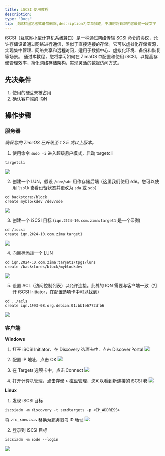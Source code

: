 ```yaml
---
title: iSCSI 使用教程
description: 
type: "Docs"
tip: 顶部栏固定格式请勿删除,description为文章描述，不填时将截取内容最前一段文字
---
```


iSCSI（互联网小型计算机系统接口）是一种通过网络传输 SCSI 命令的协议，允许存储设备通过网络进行通信，类似于直接连接的存储。它可以虚拟化存储资源，实现集中管理、网络共享和远程访问，适用于数据中心、虚拟化环境、备份和恢复等场景。
通过本教程，您将学习如何在 ZimaOS 中配置和使用 iSCSI，以提高存储管理效率，简化网络存储架构，实现灵活的数据访问方式。

## 先决条件
1. 使用的硬盘未被占用
2. 确认客户端的 IQN

## 操作步骤
### 服务器
*确保您的 ZimaOS 已升级至 1.2.5 或以上版本。*

1. 使用命令 `sudo -i` 进入超级用户模式，启动 targetcli
```
targetcli
```

![](https://manage.icewhale.io/api/static/docs/1730362966225_image.png)

2. 创建一个 LUN，假设 `/dev/sde` 用作存储后端（这里我们使用 sde。您可以使用 `lsblk` 查看设备状态并更改为 `sda` 或 `sdb`）：
```
cd backstores/block
create myblockdev /dev/sde
```

![](https://manage.icewhale.io/api/static/docs/1730362990127_image.png)

3. 创建一个 iSCSI 目标 (`iqn.2024-10.com.zima:target1` 是一个示例)
```
cd /iscsi
create iqn.2024-10.com.zima:target1
```

![](https://manage.icewhale.io/api/static/docs/1730363013870_image.png)

4. 向目标添加一个 LUN
```
cd iqn.2024-10.com.zima:target1/tpg1/luns
create /backstores/block/myblockdev
```

![](https://manage.icewhale.io/api/static/docs/1730363050568_image.png)

5. 设置 ACL（访问控制列表）以允许连接。此处的 IQN 需要与客户端一致（打开 iSCSI Initiator，在配置选项卡中可以找到）
```
cd ../acls
create iqn.1993-08.org.debian:01:bb1e6772dfb6
```

![](https://manage.icewhale.io/api/static/docs/1730363186571_image.png)

### 客户端
**Windows**
1. 打开 iSCSI Initiator，在 Discovery 选项卡中，点击 Discover Portal
![](https://manage.icewhale.io/api/static/docs/1730363629547_image.png)

2. 配置 IP 地址，点击 OK
![](https://manage.icewhale.io/api/static/docs/1730363646462_image.png)

3. 在 Targets 选项卡中，点击 Connect
![](https://manage.icewhale.io/api/static/docs/1730363656977_image.png)

4. 打开计算机管理，点击存储 > 磁盘管理，您可以看到新连接的 iSCSI 卷
![](https://manage.icewhale.io/api/static/docs/1730363667742_image.png)

**Linux**
1. 发现 iSCSI 目标
```
iscsiadm -m discovery -t sendtargets -p <IP_ADDRESS>
```

将 `<IP_ADDRESS>` 替换为服务器的 IP 地址
![](https://manage.icewhale.io/api/static/docs/1730363793486_image.png)

2. 登录到 iSCSI 目标
```
iscsiadm -m node --login
```
![](https://manage.icewhale.io/api/static/docs/1730363899468_image.png)